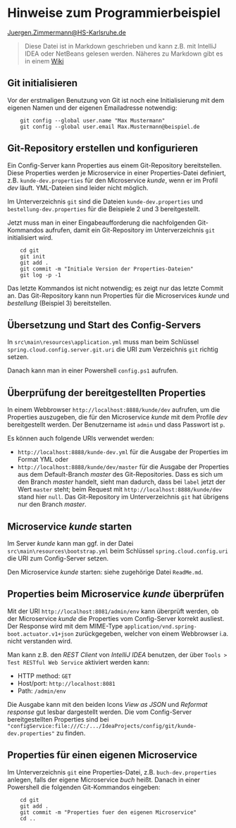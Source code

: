 # Hinweise zum Programmierbeispiel

<Juergen.Zimmermann@HS-Karlsruhe.de>

> Diese Datei ist in Markdown geschrieben und kann z.B. mit IntelliJ IDEA
> oder NetBeans gelesen werden. Näheres zu Markdown gibt es in einem
> [Wiki](https://github.com/adam-p/markdown-here/wiki/Markdown-Cheatsheet)

## Git initialisieren

Vor der erstmaligen Benutzung von Git ist noch eine Initialisierung mit dem
eigenen Namen und der eigenen Emailadresse notwendig:

```
    git config --global user.name "Max Mustermann"
    git config --global user.email Max.Mustermann@beispiel.de
```

## Git-Repository erstellen und konfigurieren

Ein Config-Server kann Properties aus einem Git-Repository bereitstellen.
Diese Properties werden je Microservice in einer Properties-Datei definiert,
z.B. `kunde-dev.properties` für den Microservice _kunde_, wenn er im Profil
_dev_ läuft. YML-Dateien sind leider nicht möglich.

Im  Unterverzeichnis `git` sind die Dateien `kunde-dev.properties` und
`bestellung-dev.properties` für die Beispiele 2 und 3 bereitgestellt.

Jetzt muss man in einer Eingabeaufforderung die nachfolgenden Git-Kommandos
aufrufen, damit ein Git-Repository im Unterverzeichnis `git` initialisiert
wird.

```
    cd git
    git init
    git add .
    git commit -m "Initiale Version der Properties-Dateien"
    git log -p -1
```

Das letzte Kommandos ist nicht notwendig; es zeigt nur das letzte Commit an.
Das Git-Repository kann nun Properties für die Microservices _kunde_ und
_bestellung_ (Beispiel 3) bereitstellen.

## Übersetzung und Start des Config-Servers

In `src\main\resources\application.yml` muss man beim Schlüssel
`spring.cloud.config.server.git.uri` die URI zum Verzeichnis `git` richtig
setzen.

Danach kann man in einer Powershell `config.ps1` aufrufen.

## Überprüfung der bereitgestellten Properties

In einem Webbrowser `http://localhost:8888/kunde/dev` aufrufen, um die
Properties auszugeben, die für den Microservice _kunde_ mit dem Profile _dev_
bereitgestellt werden. Der Benutzername ist `admin` und dass Passwort ist `p`. 

Es können auch folgende URIs verwendet werden:

* `http://localhost:8888/kunde-dev.yml` für die Ausgabe der Properties im Format
   YML oder
* `http://localhost:8888/kunde/dev/master` für die Ausgabe  der Properties aus
  dem Default-Branch _master_ des Git-Repositories. Dass es sich um den Branch
  _master_ handelt, sieht man dadurch, dass bei `label` jetzt der Wert `master`
  steht; beim Request mit `http://localhost:8888/kunde/dev` stand hier `null`.
  Das Git-Repository im Unterverzeichnis `git` hat übrigens nur den Branch
  _master_.

## Microservice _kunde_ starten

Im Server _kunde_ kann man ggf. in der Datei `src\main\resources\bootstrap.yml`
beim Schlüssel `spring.cloud.config.uri` die URI zum Config-Server setzen.

Den Microservice _kunde_ starten: siehe zugehörige Datei `ReadMe.md`.

## Properties beim Microservice _kunde_ überprüfen

Mit der URI `http://localhost:8081/admin/env` kann überprüft werden, ob der
Microservice _kunde_ die Properties vom Config-Server korrekt ausliest. Der
Response wird mit dem MIME-Type `application/vnd.spring-boot.actuator.v1+json`
zurückgegeben, welcher von einem Webbrowser i.a. nicht verstanden wird.

Man kann z.B. den _REST Client_ von _IntelliJ IDEA_ benutzen, der über
`Tools > Test RESTful Web Service` aktiviert werden kann:

* HTTP method: `GET`
* Host/port: `http://localhost:8081`
* Path: `/admin/env`

Die Ausgabe kann mit den beiden Icons _View as JSON_ und _Reformat response_
gut lesbar dargestellt werden. Die vom Config-Server bereitgestellten Properties
sind bei
`"configService:file:///C:/.../IdeaProjects/config/git/kunde-dev.properties"`
zu finden.

## Properties für einen eigenen Microservice

Im Unterverzeichnis `git` eine Properties-Datei, z.B. `buch-dev.properties`
anlegen, falls der eigene Microservice _buch_ heißt. Danach in einer
Powershell die folgenden Git-Kommandos eingeben:

```
    cd git
    git add .
    git commit -m "Properties fuer den eigenen Microservice"
    cd ..
```

